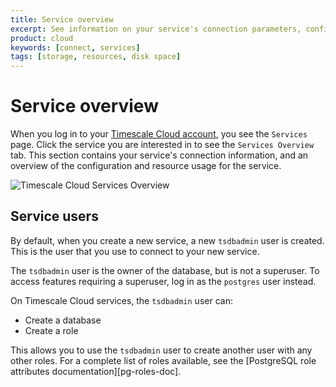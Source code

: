 ```yaml
---
title: Service overview
excerpt: See information on your service's connection parameters, configuration, and resource usage
product: cloud
keywords: [connect, services]
tags: [storage, resources, disk space]
---
```


# Service overview
When you log in to your [Timescale Cloud account][cloud-login], you see the
`Services` page. Click the service you are interested in to see the `Services
Overview` tab. This section contains your service's connection information, and
an overview of the configuration and resource usage for the service.

<img class="main-content__illustration" src="https://s3.amazonaws.com/assets.timescale.com/docs/images/tsc-services-overview.png" alt="Timescale Cloud Services Overview"/>

## Service users
By default, when you create a new service, a new `tsdbadmin` user is created.
This is the user that you use to connect to your new service.

The `tsdbadmin` user is the owner of the database, but is not a superuser. To
access features requiring a superuser, log in as the `postgres` user instead.

On Timescale Cloud services, the `tsdbadmin` user can:

* Create a database
* Create a role

This allows you to use the `tsdbadmin` user to create another user with any
other roles. For a complete list of roles available, see the
[PostgreSQL role attributes documentation][pg-roles-doc].

[cloud-login]: https://console.cloud.timescale.com/
[pg-roles-docs]: https://www.postgresql.org/docs/current/role-attributes.html
